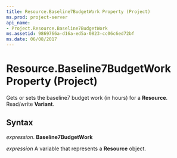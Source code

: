 ```yaml
---
title: Resource.Baseline7BudgetWork Property (Project)
ms.prod: project-server
api_name:
- Project.Resource.Baseline7BudgetWork
ms.assetid: 9869766a-d16a-ed5a-0823-cc06c6ed72bf
ms.date: 06/08/2017
---
```



# Resource.Baseline7BudgetWork Property (Project)

Gets or sets the baseline7 budget work (in hours) for a **Resource**. Read/write **Variant**.


## Syntax

 _expression_. **Baseline7BudgetWork**

 _expression_ A variable that represents a **Resource** object.


